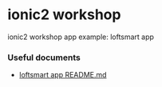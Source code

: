 # ionic2 workshop #

ionic2 workshop app example: loftsmart app

### Useful documents ###

* [loftsmart app README.md](https://github.com/commite/ionic2-workshop/blob/master/loftsmartapp/README.md)